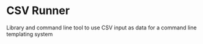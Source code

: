CSV Runner
==========

Library and command line tool to use CSV input as data for a command line templating system
